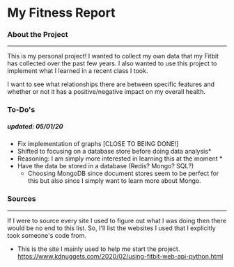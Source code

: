 # My Fitness Report 

### About the Project
------
This is my personal project! I wanted to collect my own data that my Fitbit has collected over the past few years. I also wanted to use this project to implement what I learned in a recent class I took. 

I want to see what relationships there are between specific features and whether or not it has a positive/negative impact on my overall health. 


### To-Do's
##### updated: 05/01/20
* Fix implementation of graphs [CLOSE TO BEING DONE!]
* Shifted to focusing on a database store before doing data analysis*
* Reasoning: I am simply more interested in learning this at the moment *
* Have the data be stored in a database  (Redis? Mongo? SQL?)
    * Choosing MongoDB since document stores seem to be perfect for    this but also since I simply want to learn more about Mongo.


### Sources
------
If I were to source every site I used to figure out what I was doing then there would be no end to this list. So, I'll list the websites I used that I explicitly took someone's code from. 

* This is the site I mainly used to help me start the project. https://www.kdnuggets.com/2020/02/using-fitbit-web-api-python.html
